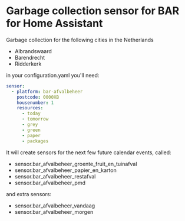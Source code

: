 # Garbage collection sensor for BAR for Home Assistant

Garbage collection for the following cities in the Netherlands

- Albrandswaard
- Barendrecht
- Ridderkerk

in your configuration.yaml you'll need:

```yaml
sensor:
  - platform: bar-afvalbeheer
    postcode: 0000XB
    housenumber: 1
    resources:
      - today
      - tomorrow
      - grey
      - green
      - paper
      - packages
```

It will create sensors for the next few future calendar events, called:

* sensor.bar_afvalbeheer_groente_fruit_en_tuinafval
* sensor.bar_afvalbeheer_papier_en_karton
* sensor.bar_afvalbeheer_restafval
* sensor.bar_afvalbeheer_pmd

and extra sensors:
* sensor.bar_afvalbeheer_vandaag
* sensor.bar_afvalbeheer_morgen
